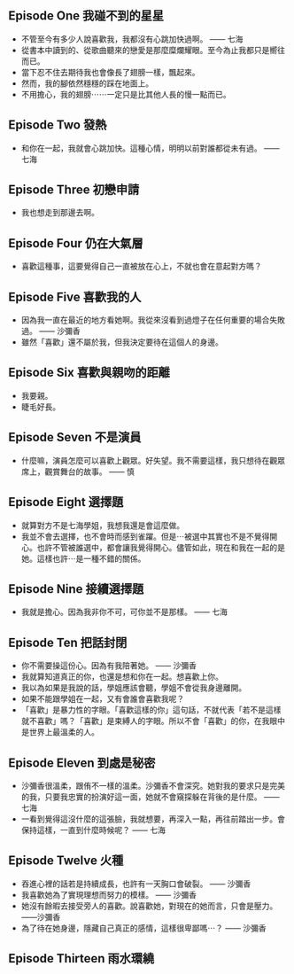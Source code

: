 ## Episode One 我碰不到的星星

* 不管至今有多少人說喜歡我，我都沒有心跳加快過啊。 —— 七海
* 從書本中讀到的、從歌曲聽來的戀愛是那麼糜爛耀眼。至今為止我都只是嚮往而已。
* 當下忍不住去期待我也會像長了翅膀一樣，飄起來。
* 然而，我的腳依然穩穩的踩在地面上。
* 不用擔心，我的翅膀⋯⋯一定只是比其他人長的慢一點而已。

## Episode Two 發熱

* 和你在一起，我就會心跳加快。這種心情，明明以前對誰都從未有過。 —— 七海

## Episode Three 初戀申請

* 我也想走到那邊去啊。

## Episode Four 仍在大氣層

* 喜歡這種事，這要覺得自己一直被放在心上，不就也會在意起對方嗎？

## Episode Five 喜歡我的人

* 因為我一直在最近的地方看她啊。我從來沒看到過燈子在任何重要的場合失敗過。 —— 沙彌香
* 雖然「喜歡」還不屬於我，但我決定要待在這個人的身邊。

## Episode Six 喜歡與親吻的距離

* 我要親。
* 睫毛好長。

## Episode Seven 不是演員

* 什麼嘛，演員怎麼可以喜歡上觀眾。好失望。我不需要這樣，我只想待在觀眾席上，觀賞舞台的故事。 —— 慎

## Episode Eight 選擇題

- 就算對方不是七海學姐，我想我還是會這麼做。
- 我並不會去選擇，也不會時而感到雀躍。但是⋯被選中其實也不是不覺得開心。也許不管被誰選中，都會讓我覺得開心。儘管如此，現在和我在一起的是她。這樣也許⋯是一種不錯的關係。

## Episode Nine 接續選擇題

- 我就是擔心。因為我非你不可，可你並不是那樣。 —— 七海

## Episode Ten 把話封閉

- 你不需要操這份心。因為有我陪著她。 —— 沙彌香
- 我就算知道真正的你，也還是想和你在一起。想喜歡上你。
- 我以為如果是我說的話，學姐應該會聽，學姐不會從我身邊離開。
- 如果不能跟學姐在一起，又有會誰會喜歡我呢？
- 「喜歡」是暴力性的字眼。「喜歡這樣的你」這句話，不就代表「若不是這樣就不喜歡」嗎？「喜歡」是束縛人的字眼。所以不會「喜歡」的你，在我眼中是世界上最溫柔的人。

## Episode Eleven  到處是秘密

- 沙彌香很溫柔，跟侑不一樣的溫柔。沙彌香不會深究。她對我的要求只是完美的我，只要我忠實的扮演好這一面，她就不會窺探躲在背後的是什麼。 —— 七海
- 一看到覺得這沒什麼的這張臉，我就想要，再深入一點，再往前踏出一步。會保持這樣，一直到什麼時候呢？ —— 七海

## Episode Twelve 火種

- 吞進心裡的話若是持續成長，也許有一天胸口會破裂。 —— 沙彌香
- 我喜歡她為了實現理想而努力的模樣。 —— 沙彌香
- 她沒有餘暇去接受旁人的喜歡。說喜歡她，對現在的她而言，只會是壓力。 ——沙彌香
- 為了待在她身邊，隱藏自己真正的感情，這樣很卑鄙嗎⋯？ —— 沙彌香

## Episode Thirteen 雨水環繞